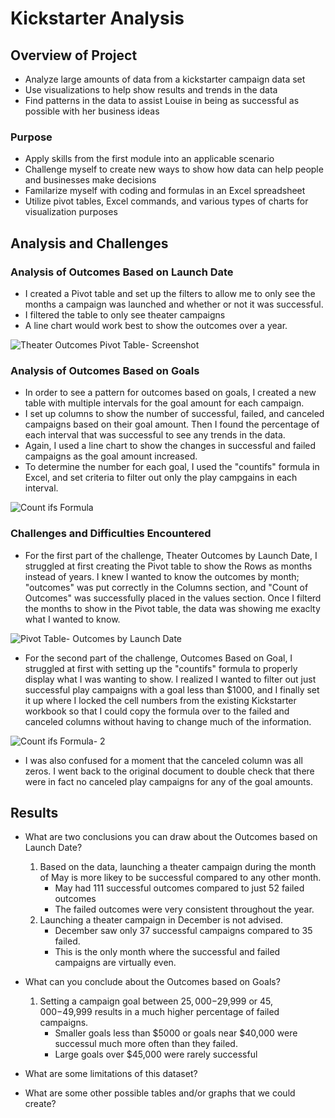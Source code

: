 # Kickstarter Analysis 

## Overview of Project
- Analyze large amounts of data from a kickstarter campaign data set
- Use visualizations to help show results and trends in the data 
- Find patterns in the data to assist Louise in being as successful as possible with her business ideas

### Purpose
- Apply skills from the first module into an applicable scenario
- Challenge myself to create new ways to show how data can help people and businesses make decisions
- Familarize myself with coding and formulas in an Excel spreadsheet
- Utilize pivot tables, Excel commands, and various types of charts for visualization purposes

## Analysis and Challenges
### Analysis of Outcomes Based on Launch Date
  - I created a Pivot table and set up the filters to allow me to only see the months a campaign was launched and whether or not it was successful. 
  - I filtered the table to only see theater campaigns
  - A line chart would work best to show the outcomes over a year. 
  
![Theater Outcomes Pivot Table- Screenshot](https://user-images.githubusercontent.com/104038813/173471104-324db2ff-4547-4ad6-831d-f8a470fdeddc.png)

### Analysis of Outcomes Based on Goals
  - In order to see a pattern for outcomes based on goals, I created a new table with multiple intervals for the goal amount for each campaign. 
  - I set up columns to show the number of successful, failed, and canceled campaigns based on their goal amount. Then I found the percentage of each interval that was successful to see any trends in the data. 
  - Again, I used a line chart to show the changes in successful and failed campaigns as the goal amount increased. 
  - To determine the number for each goal, I used the "countifs" formula in Excel, and set criteria to filter out only the play campgains in each interval. 
  
 ![Count ifs Formula ](https://user-images.githubusercontent.com/104038813/173471947-93130848-bb35-4e9a-98e4-3662034c8644.png)
 
 ### Challenges and Difficulties Encountered
  - For the first part of the challenge, Theater Outcomes by Launch Date, I struggled at first creating the Pivot table to show the Rows as months instead of years. I knew I wanted to know the outcomes by month; "outcomes" was put correctly in the Columns section, and "Count of Outcomes" was successfully placed in the values section. Once I filterd the months to show in the Pivot table, the data was showing me exaclty what I wanted to know. 
  
 ![Pivot Table- Outcomes by Launch Date](https://user-images.githubusercontent.com/104038813/173472405-2d8161cb-0054-401e-8f40-555a4bf26934.png)
 
 - For the second part of the challenge, Outcomes Based on Goal, I struggled at first with setting up the "countifs" formula to properly display what I was wanting to show. I realized I wanted to filter out just successful play campaigns with a goal less than $1000, and I finally set it up where I locked the cell numbers from the existing Kickstarter workbook so that I could copy the formula over to the failed and canceled columns without having to change much of the information. 
 
 ![Count ifs Formula- 2](https://user-images.githubusercontent.com/104038813/173472903-934d9f53-2b79-40ae-827c-762d08365d3e.png)
 
 - I was also confused for a moment that the canceled column was all zeros. I went back to the original document to double check that there were in fact no canceled play campaigns for any of the goal amounts. 


## Results

- What are two conclusions you can draw about the Outcomes based on Launch Date?
   1. Based on the data, launching a theater campaign during the month of May is more likey to be successful compared to any other month. 
      - May had 111 successful outcomes compared to just 52 failed outcomes
      - The failed outcomes were very consistent throughout the year. 
   2. Launching a theater campaign in December is not advised.
       - December saw only 37 successful campaigns compared to 35 failed. 
       - This is the only month where the successful and failed campaigns are virtually even. 

- What can you conclude about the Outcomes based on Goals?
  1. Setting a campaign goal between $25,000-$29,999 or $45,000-$49,999 results in a much higher percentage of failed campaigns. 
      - Smaller goals less than $5000 or goals near $40,000 were successul much more often than they failed. 
      - Large goals over $45,000 were rarely successful

- What are some limitations of this dataset?

- What are some other possible tables and/or graphs that we could create?
